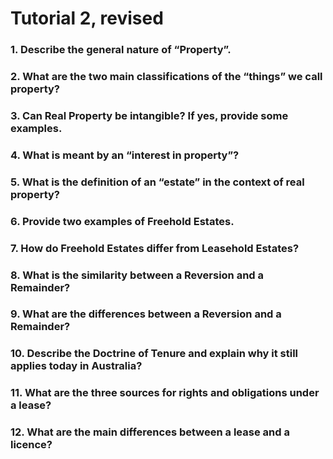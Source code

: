 # Tutorial 2, revised

### 1. Describe the general nature of “Property”. 

### 2. What are the two main classifications of the “things” we call property?
### 3. Can Real Property be intangible? If yes, provide some examples.
### 4. What is meant by an “interest in property”?
### 5. What is the definition of an “estate” in the context of real property?
### 6. Provide two examples of Freehold Estates.
### 7. How do Freehold Estates differ from Leasehold Estates?
### 8. What is the similarity between a Reversion and a Remainder?
### 9. What are the differences between a Reversion and a Remainder?
### 10. Describe the Doctrine of Tenure and explain why it still applies today in Australia?
### 11. What are the three sources for rights and obligations under a lease?
### 12. What are the main differences between a lease and a licence?
